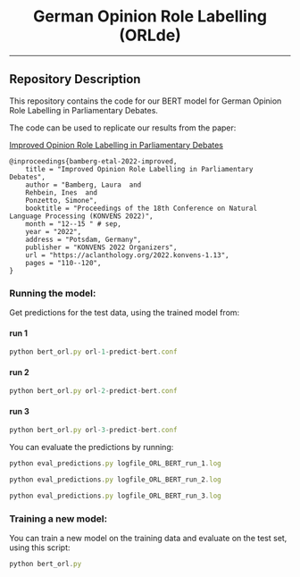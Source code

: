 <h1 align="center">
<span>German Opinion Role Labelling (ORLde)</span>
</h1>

------------------------
## Repository Description

This repository contains the code for our 
BERT model for German Opinion Role Labelling in Parliamentary Debates.

The code can be used to replicate our results from the paper:

<a href="https://aclanthology.org/2022.konvens-1.13.pdf">Improved Opinion Role Labelling in Parliamentary Debates </a>


```
@inproceedings{bamberg-etal-2022-improved,
    title = "Improved Opinion Role Labelling in Parliamentary Debates",
    author = "Bamberg, Laura  and
    Rehbein, Ines  and
    Ponzetto, Simone",
    booktitle = "Proceedings of the 18th Conference on Natural Language Processing (KONVENS 2022)",
    month = "12--15 " # sep,
    year = "2022",
    address = "Potsdam, Germany",
    publisher = "KONVENS 2022 Organizers",
    url = "https://aclanthology.org/2022.konvens-1.13",
    pages = "110--120",
}
```


### Running the model:

Get predictions for the test data, using the trained model from:

#### run 1
```typescript
python bert_orl.py orl-1-predict-bert.conf
```

#### run 2
```typescript
python bert_orl.py orl-2-predict-bert.conf
```

#### run 3
```typescript
python bert_orl.py orl-3-predict-bert.conf
```


You can evaluate the predictions by running:

```typescript
python eval_predictions.py logfile_ORL_BERT_run_1.log 

python eval_predictions.py logfile_ORL_BERT_run_2.log 

python eval_predictions.py logfile_ORL_BERT_run_3.log 
```

### Training a new model:

You can train a new model on the training data and evaluate on the test set, using this script:

```typescript
python bert_orl.py 
```

